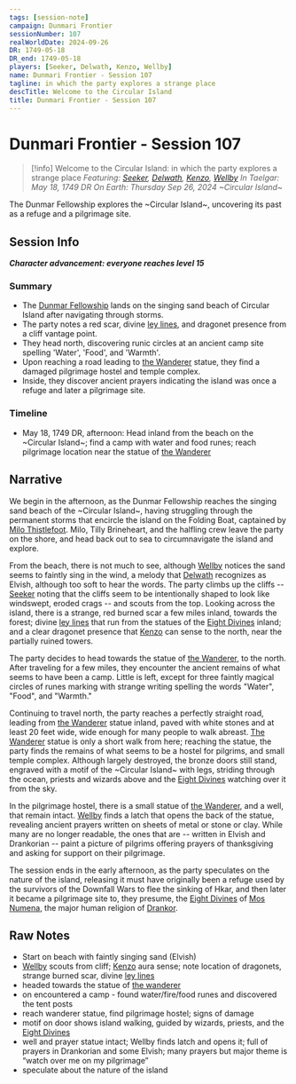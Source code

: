 ```yaml
---
tags: [session-note]
campaign: Dunmari Frontier
sessionNumber: 107
realWorldDate: 2024-09-26
DR: 1749-05-18
DR_end: 1749-05-18
players: [Seeker, Delwath, Kenzo, Wellby]
name: Dunmari Frontier - Session 107
tagline: in which the party explores a strange place
descTitle: Welcome to the Circular Island
title: Dunmari Frontier - Session 107
---
```

# Dunmari Frontier - Session 107

>[!info] Welcome to the Circular Island: in which the party explores a strange place
> *Featuring: [Seeker](<../../../people/pcs/dunmar-fellowship/seeker.md>), [Delwath](<../../../people/pcs/dunmar-fellowship/delwath.md>), [Kenzo](<../../../people/pcs/dunmar-fellowship/kenzo.md>), [Wellby](<../../../people/pcs/dunmar-fellowship/wellby.md>)*
> *In Taelgar: May 18, 1749 DR*
> *On Earth: Thursday Sep 26, 2024*
> *~Circular Island~*

The Dunmar Fellowship explores the ~Circular Island~, uncovering its past as a refuge and a pilgrimage site.
## Session Info

***Character advancement: everyone reaches level 15***
### Summary
- The [Dunmar Fellowship](<../../../people/pcs/dunmar-fellowship/dunmar-fellowship.md>) lands on the singing sand beach of Circular Island after navigating through storms.
- The party notes a red scar, divine [ley lines](<../../../cosmology/multiverse/ley-lines.md>), and dragonet presence from a cliff vantage point.
- They head north, discovering runic circles at an ancient camp site spelling 'Water', 'Food', and 'Warmth'.
- Upon reaching a road leading to [the Wanderer](<../../../cosmology/gods/incorporeal-gods/mos-numena-pantheon/the-wanderer.md>) statue, they find a damaged pilgrimage hostel and temple complex.
- Inside, they discover ancient prayers indicating the island was once a refuge and later a pilgrimage site.
### Timeline
- May 18, 1749 DR, afternoon: Head inland from the beach on the ~Circular Island~; find a camp with water and food runes; reach pilgrimage location near the statue of [the Wanderer](<../../../cosmology/gods/incorporeal-gods/mos-numena-pantheon/the-wanderer.md>)

## Narrative
We begin in the afternoon, as the Dunmar Fellowship reaches the singing sand beach of the ~Circular Island~, having struggling through the permanent storms that encircle the island on the Folding Boat, captained by [Milo Thistlefoot](<../../../people/halflings/milo-thistlefoot.md>). Milo, Tilly Brineheart, and the halfling crew leave the party on the shore, and head back out to sea to circumnavigate the island and explore. 

From the beach, there is not much to see, although [Wellby](<../../../people/pcs/dunmar-fellowship/wellby.md>) notices the sand seems to faintly sing in the wind, a melody that [Delwath](<../../../people/pcs/dunmar-fellowship/delwath.md>) recognizes as Elvish, although too soft to hear the words. The party climbs up the cliffs -- [Seeker](<../../../people/pcs/dunmar-fellowship/seeker.md>) noting that the cliffs seem to be intentionally shaped to look like windswept, eroded crags -- and scouts from the top. Looking across the island, there is a strange, red burned scar a few miles inland, towards the forest; divine [ley lines](<../../../cosmology/multiverse/ley-lines.md>) that run from the statues of the [Eight Divines](<../../../cosmology/religions/mos-numena/mos-numena.md>) inland; and a clear dragonet presence that [Kenzo](<../../../people/pcs/dunmar-fellowship/kenzo.md>) can sense to the north, near the partially ruined towers. 

The party decides to head towards the statue of [the Wanderer](<../../../cosmology/gods/incorporeal-gods/mos-numena-pantheon/the-wanderer.md>), to the north. After traveling for a few miles, they encounter the ancient remains of what seems to have been a camp. Little is left, except for three faintly magical circles of runes marking with strange writing spelling the words "Water", "Food", and "Warmth." 

Continuing to travel north, the party reaches a perfectly straight road, leading from [the Wanderer](<../../../cosmology/gods/incorporeal-gods/mos-numena-pantheon/the-wanderer.md>) statue inland, paved with white stones and at least 20 feet wide, wide enough for many people to walk abreast. [The Wanderer](<../../../cosmology/gods/incorporeal-gods/mos-numena-pantheon/the-wanderer.md>) statue is only a short walk from here; reaching the statue, the party finds the remains of what seems to be a hostel for pilgrims, and small temple complex. Although largely destroyed, the bronze doors still stand, engraved with a motif of the ~Circular Island~ with legs, striding through the ocean, priests and wizards above and the [Eight Divines](<../../../cosmology/religions/mos-numena/mos-numena.md>) watching over it from the sky. 

In the pilgrimage hostel, there is a small statue of [the Wanderer](<../../../cosmology/gods/incorporeal-gods/mos-numena-pantheon/the-wanderer.md>), and a well, that remain intact. [Wellby](<../../../people/pcs/dunmar-fellowship/wellby.md>) finds a latch that opens the back of the statue, revealing ancient prayers written on sheets of metal or stone or clay. While many are no longer readable, the ones that are -- written in Elvish and Drankorian -- paint a picture of pilgrims offering prayers of thanksgiving and asking for support on their pilgrimage. 

The session ends in the early afternoon, as the party speculates on the nature of the island, releasing it must have originally been a refuge used by the survivors of the Downfall Wars to flee the sinking of Hkar, and then later it became a pilgrimage site to, they presume, the [Eight Divines](<../../../cosmology/religions/mos-numena/mos-numena.md>) of [Mos Numena](<../../../cosmology/religions/mos-numena/mos-numena.md>), the major human religion of [Drankor](<../../../history/drankorian-era/drankorian-empire.md>). 

## Raw Notes
- Start on beach with faintly singing sand (Elvish)
- [Wellby](<../../../people/pcs/dunmar-fellowship/wellby.md>) scouts from cliff; [Kenzo](<../../../people/pcs/dunmar-fellowship/kenzo.md>) aura sense; note location of dragonets, strange burned scar, divine [ley lines](<../../../cosmology/multiverse/ley-lines.md>)
- headed towards the statue of [the wanderer](<../../../cosmology/gods/incorporeal-gods/mos-numena-pantheon/the-wanderer.md>)
- on encountered a camp - found water/fire/food runes and discovered the tent posts
- reach wanderer statue, find pilgrimage hostel; signs of damage
- motif on door shows island walking, guided by wizards, priests, and the [Eight Divines](<../../../cosmology/religions/mos-numena/mos-numena.md>)
- well and prayer statue intact; Wellby finds latch and opens it; full of prayers in Drankorian and some Elvish; many prayers but major theme is “watch over me on my pilgrimage”
- speculate about the nature of the island

